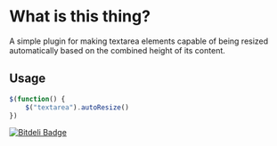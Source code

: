 # What is this thing?
A simple plugin for making textarea elements capable of being resized automatically based on the combined height of its content.


## Usage
```javascript
$(function() {
    $("textarea").autoResize()
})
```


[![Bitdeli Badge](https://d2weczhvl823v0.cloudfront.net/thomasjo/jquery-autoresize/trend.png)](https://bitdeli.com/free "Bitdeli Badge")

